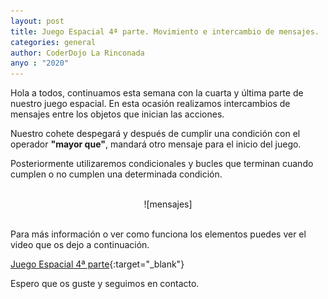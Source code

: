 ```yaml
---
layout: post
title: Juego Espacial 4ª parte. Movimiento e intercambio de mensajes.
categories: general
author: CoderDojo La Rinconada
anyo : "2020"
---
```


Hola a todos, continuamos esta semana con la cuarta y última parte de nuestro juego espacial. En esta ocasión realizamos intercambios de mensajes entre los objetos que inician las acciones.

Nuestro cohete despegará y después de cumplir una condición con  el operador **"mayor que"**, mandará otro mensaje para el inicio del juego. 

Posteriormente utilizaremos condicionales y bucles que terminan cuando cumplen o no cumplen una determinada condición.

<br>
<span style="display:block;text-align:center">![mensajes]</span>
<br>


Para más información o ver como funciona los elementos puedes ver el video que os dejo a continuación.
 
[Juego Espacial 4ª parte](https://youtu.be/2_2oaLiwRWo){:target="_blank"}


Espero que os guste y seguimos en contacto.



[mensajes]:/images/mensajes.png








